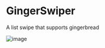 # GingerSwiper
A list swipe that supports gingerbread

![image](https://im4.ezgif.com/tmp/ezgif-4-9e73a1468d.gif)
